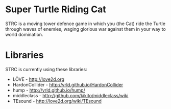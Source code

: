Super Turtle Riding Cat
====
STRC is a moving tower defence game in which you (the Cat) ride the Turtle through waves of enemies, waging glorious war against them in your way to world domination.

Libraries
====
STRC is currently using these libraries:
* LÖVE - http://love2d.org
* HardonCollider - http://vrld.github.io/HardonCollider
* hump - http://vrld.github.io/hump/
* middleclass - http://github.com/kikito/middleclass/wiki
* TEsound - http://love2d.org/wiki/TEsound
